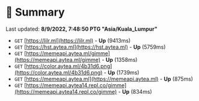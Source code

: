 # 📖 Summary
Last updated: **8/9/2022, 7:48:50 PTG "Asia/Kuala_Lumpur"**

- `GET` [https://lilr.ml](https://lilr.ml) - **Up** (9413ms)
- `GET` [https://hst.aytea.ml](https://hst.aytea.ml) - **Up** (5759ms)
- `GET` [https://memeapi.aytea.ml/gimme](https://memeapi.aytea.ml/gimme) - **Up** (1358ms)
- `GET` [https://color.aytea.ml/4b31d6.png](https://color.aytea.ml/4b31d6.png) - **Up** (1739ms)
- `GET` [https://memeapi.aytea.ml](https://memeapi.aytea.ml) - **Up** (875ms)
- `GET` [https://memeapi.aytea14.repl.co/gimme](https://memeapi.aytea14.repl.co/gimme) - **Up** (834ms)
